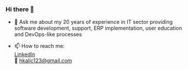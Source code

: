 ### Hi there 👋

<!--
**hkalic/hkalic** is a ✨ _special_ ✨ repository because its `README.md` (this file) appears on your GitHub profile.

Here are some ideas to get you started:

- 🔭 I’m currently working on ...
- 🌱 I’m currently learning ...
- 👯 I’m looking to collaborate on ...
- 🤔 I’m looking for help with ...
- 💬 Ask me about ...
- 📫 How to reach me: ...
- 😄 Pronouns: ...
- ⚡ Fun fact: ...
-->

- 💬 Ask me about my 20 years of experience in IT sector providing software development, support, ERP implementation, user education and DevOps-like processes  

- 📫 How to reach me:  
[LinkedIn](https://www.linkedin.com/in/hrvojekalic)  
:e-mail: <hkalic123@gmail.com>

